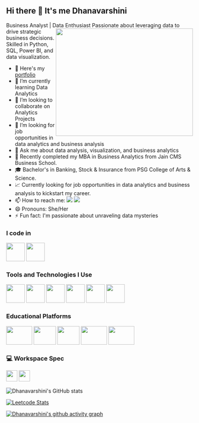 
## Hi there 👋 It's me Dhanavarshini

Business Analyst | Data Enthusiast
<img align="right" width="370" height="290" src="https://digitalcreativemind.com/wp-content/uploads/2021/06/Analytics_amp_Data_Science.gif">
Passionate about leveraging data to drive strategic business decisions. Skilled in Python, SQL, Power BI, and data visualization.

- 🔭 Here's my [portfolio]()
- 🌱 I’m currently learning Data Analytics
- 👯 I’m looking to collaborate on Analytics Projects
- 🤔 I’m looking for job opportunities in data analytics and business analysis 
- 💬 Ask me about data analysis, visualization, and business analytics
- 💼 Recently completed my MBA in Business Analytics from Jain CMS Business School.
- 🎓 Bachelor's in Banking, Stock & Insurance from PSG College of Arts & Science.
- 📈 Currently looking for job opportunities in data analytics and business analysis to kickstart my career.
- 📫 How to reach me:
  [<img src="https://img.shields.io/badge/Email-dhanavarshini13302@gmail.com-red?style=for-the-badge" />](mailto:dhanavarshini13302@gmail.com)
  [<img src="https://img.shields.io/badge/LinkedIn-0077B5?style=for-the-badge&logo=linkedin&logoColor=white" />](https://www.linkedin.com/in/dhanavarshinid13)
- 😄 Pronouns: She/Her
- ⚡ Fun fact: I'm passionate about unraveling data mysteries

  
### I code in
<img height="50" width="50" src="https://img.icons8.com/color/48/000000/python.png" /> <img height="50" width="50" src="https://img.icons8.com/color/48/000000/sql.png" />

### Tools and Technologies I Use
<img height="50" width="50" src="https://img.icons8.com/color/48/000000/power-bi.png" /> <img height="50" width="50" src="https://img.icons8.com/color/48/000000/visual-studio-code-2019.png" /> <img height="50" width="50" src="https://img.icons8.com/color/48/000000/git.png" />
<img height="50" width="50" src="https://img.icons8.com/color/48/000000/mysql-logo.png" /> <img height="50" width="50" src= "https://img.icons8.com/color/48/000000/microsoft-excel-2019--v1.png" /> <img height="50" width="50" src="https://img.icons8.com/color/48/000000/google-colab.png" />

### Educational Platforms
<img height="50" width="70" src="https://img.shields.io/badge/freecodecamp-27273D?style=for-the-badge&logo=freecodecamp&logoColor=white"/> <img height="50" width="60" src= "https://img.shields.io/badge/Datacamp-05192D?style=for-the-badge&logo=datacamp&logoColor=65FF8F"/>
<img height="50" width="60" src= "https://img.shields.io/badge/Coursera-0056D2?style=for-the-badge&logo=Coursera&logoColor=white"/> <img height="50" width="70" src= "https://img.shields.io/badge/Khan%20Academy-14BF96?style=for-the-badge&logo=Khan%20Academy&logoColor=white"/> <img height="50" width="70" src= "https://img.shields.io/badge/Google%20Analytics-E37400?style=for-the-badge&logo=google%20analytics&logoColor=white"/>



### 💻 Workspace Spec
<img height="30" src="https://img.shields.io/badge/Macbook-Air-ED1C24?style=for-the-badge&logo=apple&logoColor=white"/>  <img height="30" src="https://img.shields.io/badge/AMD-Ryzen_5_4600H-ED1C24?style=for-the-badge&logo=amd&logoColor=white"/> 

![Dhanavarshini's GitHub stats](https://github-readme-stats.vercel.app/api?username=varshinidhana&theme=dark&show_icons=true&&hide=issues,contribs)

[![Leetcode Stats](https://leetcard.jacoblin.cool/varshinidhana?ext=contest&theme=dark)](https://leetcode.com/varshinidhana)

[![Dhanavarshini's github activity graph](https://github-readme-activity-graph.vercel.app/graph?username=varshinidhana&bg_color=000000&color=ffffff&line=51f565&point=ffffff&area=true&hide_border=true)](https://github.com/ashutosh00710/github-readme-activity-graph)
